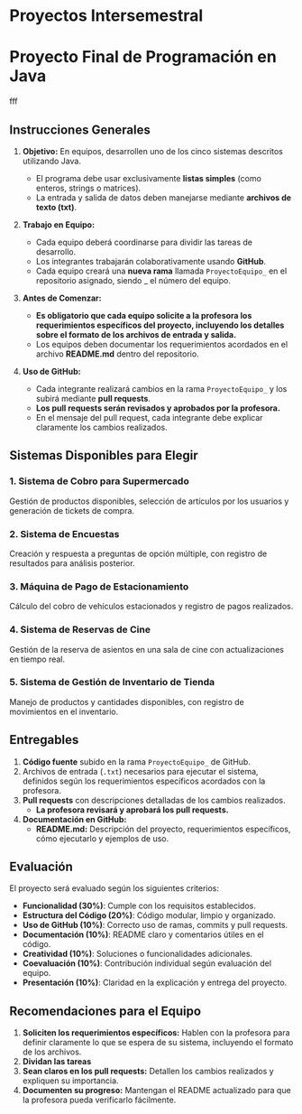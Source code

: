 # Proyectos Intersemestral
# **Proyecto Final de Programación en Java**
fff
## **Instrucciones Generales**
1. **Objetivo:**
   En equipos, desarrollen uno de los cinco sistemas descritos utilizando Java.
   - El programa debe usar exclusivamente **listas simples** (como enteros, strings o matrices).
   - La entrada y salida de datos deben manejarse mediante **archivos de texto (txt)**.

2. **Trabajo en Equipo:**
   - Cada equipo deberá coordinarse para dividir las tareas de desarrollo.
   - Los integrantes trabajarán colaborativamente usando **GitHub**.
   - Cada equipo creará una **nueva rama** llamada `ProyectoEquipo_` en el repositorio asignado, siendo _ el número del equipo.

3. **Antes de Comenzar:**
   - **Es obligatorio que cada equipo solicite a la profesora los requerimientos específicos del proyecto, incluyendo los detalles sobre el formato de los archivos de entrada y salida.**
   - Los equipos deben documentar los requerimientos acordados en el archivo **README.md** dentro del repositorio.

4. **Uso de GitHub:**
   - Cada integrante realizará cambios en la rama `ProyectoEquipo_` y los subirá mediante **pull requests**.
   - **Los pull requests serán revisados y aprobados por la profesora.**
   - En el mensaje del pull request, cada integrante debe explicar claramente los cambios realizados.

## **Sistemas Disponibles para Elegir**

### 1. Sistema de Cobro para Supermercado
Gestión de productos disponibles, selección de artículos por los usuarios y generación de tickets de compra.

### 2. Sistema de Encuestas
Creación y respuesta a preguntas de opción múltiple, con registro de resultados para análisis posterior.

### 3. Máquina de Pago de Estacionamiento
Cálculo del cobro de vehículos estacionados y registro de pagos realizados.

### 4. Sistema de Reservas de Cine
Gestión de la reserva de asientos en una sala de cine con actualizaciones en tiempo real.

### 5. Sistema de Gestión de Inventario de Tienda
Manejo de productos y cantidades disponibles, con registro de movimientos en el inventario.

## **Entregables**
1. **Código fuente** subido en la rama `ProyectoEquipo_` de GitHub.
2. Archivos de entrada (`.txt`) necesarios para ejecutar el sistema, definidos según los requerimientos específicos acordados con la profesora.
3. **Pull requests** con descripciones detalladas de los cambios realizados.
   - **La profesora revisará y aprobará los pull requests.**
4. **Documentación en GitHub:**
   - **README.md:** Descripción del proyecto, requerimientos específicos, cómo ejecutarlo y ejemplos de uso.

## **Evaluación**
El proyecto será evaluado según los siguientes criterios:
- **Funcionalidad (30%)**: Cumple con los requisitos establecidos.
- **Estructura del Código (20%)**: Código modular, limpio y organizado.
- **Uso de GitHub (10%)**: Correcto uso de ramas, commits y pull requests.
- **Documentación (10%)**: README claro y comentarios útiles en el código.
- **Creatividad (10%)**: Soluciones o funcionalidades adicionales.
- **Coevaluación (10%)**: Contribución individual según evaluación del equipo.
- **Presentación (10%)**: Claridad en la explicación y entrega del proyecto.

## **Recomendaciones para el Equipo**
1. **Soliciten los requerimientos específicos:** Hablen con la profesora para definir claramente lo que se espera de su sistema, incluyendo el formato de los archivos.
2. **Dividan las tareas**
3. **Sean claros en los pull requests:** Detallen los cambios realizados y expliquen su importancia.
4. **Documenten su progreso:** Mantengan el README actualizado para que la profesora pueda verificarlo fácilmente.
